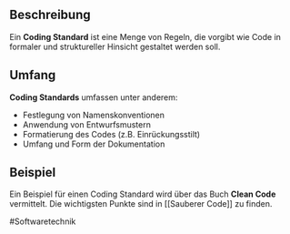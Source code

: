 ## Beschreibung
Ein **Coding Standard** ist eine Menge von Regeln, die vorgibt wie Code in formaler und struktureller Hinsicht gestaltet werden soll.

## Umfang
**Coding Standards** umfassen unter anderem:

- Festlegung von Namenskonventionen
- Anwendung von Entwurfsmustern
- Formatierung des Codes (z.B. Einrückungsstilt)
- Umfang und Form der Dokumentation

## Beispiel
Ein Beispiel für einen Coding Standard wird über das Buch **Clean Code** vermittelt. Die wichtigsten Punkte sind in [[Sauberer Code]] zu finden.

#Softwaretechnik 